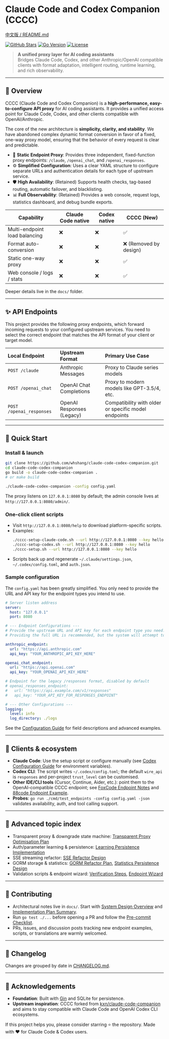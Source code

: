 # Claude Code and Codex Companion (CCCC)

[中文版 / README.md](README.md)

[![GitHub Stars](https://img.shields.io/github/stars/whshang/claude-code-codex-companion?style=social)](https://github.com/whshang/claude-code-codex-companion)
[![Go Version](https://img.shields.io/badge/Go-1.21+-00ADD8?logo=go)](https://golang.org/)
[![License](https://img.shields.io/badge/License-MIT-green.svg)](LICENSE)

> **A unified proxy layer for AI coding assistants**  
> Bridges Claude Code, Codex, and other Anthropic/OpenAI compatible clients with format adaptation, intelligent routing, runtime learning, and rich observability.

---

## 📖 Overview

CCCC (Claude Code and Codex Companion) is a **high-performance, easy-to-configure API proxy** for AI coding assistants. It provides a unified access point for Claude Code, Codex, and other clients compatible with OpenAI/Anthropic.

The core of the new architecture is **simplicity, clarity, and stability**. We have abandoned complex dynamic format conversion in favor of a fixed, one-way proxy model, ensuring that the behavior of every request is clear and predictable.

- 🎯 **Static Endpoint Proxy**: Provides three independent, fixed-function proxy endpoints: `/claude`, `/openai_chat`, and `/openai_responses`.
- ⚙️ **Simplified Configuration**: Uses a clear YAML structure to configure separate URLs and authentication details for each type of upstream service.
- 🛡️ **High Availability**: (Retained) Supports health checks, tag-based routing, automatic failover, and blacklisting.
- 📊 **Full Observability**: (Retained) Provides a web console, request logs, statistics dashboard, and debug bundle exports.

| Capability | Claude Code native | Codex native | CCCC (New) |
| --- | --- | --- | --- |
| Multi-endpoint load balancing | ❌ | ❌ | ✅ |
| Format auto-conversion | ❌ | ❌ | ❌ (Removed by design) |
| Static one-way proxy | ❌ | ❌ | ✅ |
| Web console / logs / stats | ❌ | ❌ | ✅ |

Deeper details live in the `docs/` folder.

---

## ✨ API Endpoints

This project provides the following proxy endpoints, which forward incoming requests to your configured upstream services. You need to select the correct endpoint that matches the API format of your client or target model.

| Local Endpoint | Upstream Format | Primary Use Case |
| :--- | :--- | :--- |
| `POST /claude` | Anthropic Messages | Proxy to Claude series models |
| `POST /openai_chat` | OpenAI Chat Completions | Proxy to modern models like GPT-3.5/4, etc. |
| `POST /openai_responses` | OpenAI Responses (Legacy) | Compatibility with older or specific model endpoints |

---

## 🚀 Quick Start

### Install & launch
```bash
git clone https://github.com/whshang/claude-code-codex-companion.git
cd claude-code-codex-companion
go build -o claude-code-codex-companion .
# or make build

./claude-code-codex-companion -config config.yaml
```

The proxy listens on `127.0.0.1:8080` by default; the admin console lives at `http://127.0.0.1:8080/admin/`.

### One-click client scripts
- Visit `http://127.0.0.1:8080/help` to download platform-specific scripts.
- Examples:
  ```bash
  ./cccc-setup-claude-code.sh --url http://127.0.0.1:8080 --key hello
  ./cccc-setup-codex.sh --url http://127.0.0.1:8080 --key hello
  ./cccc-setup.sh --url http://127.0.0.1:8080 --key hello
  ```
- Scripts back up and regenerate `~/.claude/settings.json`, `~/.codex/config.toml`, and `auth.json`.

### Sample configuration

The `config.yaml` has been greatly simplified. You only need to provide the URL and API key for the endpoint types you intend to use.

```yaml
# Server listen address
server:
  host: "127.0.0.1"
  port: 8080

# --- Endpoint Configurations ---
# Provide the upstream URL and API key for each endpoint type you need.
# Providing the full URL is recommended, but the system will attempt to auto-complete it if missing.

anthropic_endpoint:
  url: "https://api.anthropic.com"
  api_key: "YOUR_ANTHROPIC_API_KEY_HERE"

openai_chat_endpoint:
  url: "https://api.openai.com"
  api_key: "YOUR_OPENAI_API_KEY_HERE"

# Endpoint for the legacy /responses format, disabled by default
# openai_responses_endpoint:
#   url: "https://api.example.com/v1/responses"
#   api_key: "YOUR_API_KEY_FOR_RESPONSES_ENDPOINT"

# --- Other Configurations ---
logging:
  level: info
  log_directory: ./logs
```

See the [Configuration Guide](docs/配置指南_Configuration_Guide.md) for field descriptions and advanced examples.

---

## 🔌 Clients & ecosystem
- **Claude Code**: Use the setup script or configure manually (see [Codex Configuration Guide](docs/Codex配置指南_Codex_Configuration_Guide.md) for environment variables).
- **Codex CLI**: The script writes `~/.codex/config.toml`; the default `wire_api` is `responses` and per-project `trust_level` can be customised.
- **Other IDE/CLI tools** (Cursor, Continue, Aider, etc.): point them to the OpenAI-compatible CCCC endpoint; see [FoxCode Endpoint Notes](docs/FoxCode端点说明_FoxCode_Endpoint_Notes.md) and [88code Endpoint Example](docs/88code端点示例_88code_Endpoint_Example.md).
- **Probes**: `go run ./cmd/test_endpoints -config config.yaml -json` validates availability, auth, and tool calling support.

---

## 🧭 Advanced topic index
- Transparent proxy & downgrade state machine: [Transparent Proxy Optimisation Plan](docs/透明代理优化计划_Transparent_Proxy_Optimisation_Plan.md)
- Auth/parameter learning & persistence: [Learning Persistence Implementation](docs/学习持久化实现_Learning_Persistence_Implementation.md)
- SSE streaming refactor: [SSE Refactor Design](docs/SSE重构设计_SSE_Refactor_Design.md)
- GORM storage & statistics: [GORM Refactor Plan](docs/GORM重构规划_GORM_Refactor_Plan.md), [Statistics Persistence Design](docs/统计持久化设计_Statistics_Persistence_Design.md)
- Validation scripts & endpoint wizard: [Verification Steps](docs/功能验证步骤_Verification_Steps.md), [Endpoint Wizard](docs/端点向导_Endpoint_Wizard.md)

---

## 🤝 Contributing
- Architectural notes live in `docs/`. Start with [System Design Overview](docs/系统设计概览_System_Design_Overview.md) and [Implementation Plan Summary](docs/实施计划摘要_Implementation_Plan_Summary.md).
- Run `go test ./...` before opening a PR and follow the [Pre-commit Checklist](docs/提交前检查清单_Pre_commit_Checklist.md).
- PRs, issues, and discussion posts tracking new endpoint examples, scripts, or translations are warmly welcomed.

---

## 📝 Changelog

Changes are grouped by date in [CHANGELOG.md](CHANGELOG.md).

---

## 🙏 Acknowledgements

- **Foundation**: Built with [Gin](https://github.com/gin-gonic/gin) and SQLite for persistence.
- **Upstream inspiration**: CCCC forked from [kxn/claude-code-companion](https://github.com/kxn/claude-code-companion) and aims to stay compatible with Claude Code and OpenAI Codex CLI ecosystems.

If this project helps you, please consider starring ⭐ the repository. Made with ❤️ for Claude Code & Codex users.
